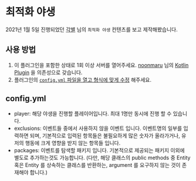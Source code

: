 # 최적화 야생

2021년 1월 5일 진행되었던 [각별](https://twitch.tv/hptgrm) 님의 `최적화 야생` 컨텐츠를 보고 제작해봤습니다.

## 사용 방법

1. 이 플러그인을 포함한 상태로 1회 이상 서버를 열어주세요. [noonmaru](https://github.com/noonmaru) 님의 [Kotlin Plugin](https://github.com/noonmaru/kotlin-plugin) 을 의존성으로 갖습니다.
2. 플러그인의 [`config.yml` 파일을 열고 형식에 맞게 수정](https://github.com/patrick-mc/optimized-survival/blob/master/src/main/resources/config.yml) 해주세요.

## config.yml

- player: 해당 야생을 진행할 플레이어입니다. 최대 1명만 동시에 진행 할 수 있습니다.
- exclusions: 이벤트들 중에서 사용하지 않을 이벤트 입니다. 이벤트명의 일부를 입력하면 되며, 
  기본적으로 입력된 항목들은 불필요하게 많은 숫자가 올라가거나, 유저의 행동에 크게 영향을 받지 않는 항목들 입니다.
- packages: 이벤트를 탐색할 패키지 입니다. 기본적으로 제공되는 패키지 이외에 별도로 추가하는것도 가능합니다.
  (다만, 해당 클래스의 public methods 중 Entity 혹은 Entity 를 상속하는 클래스를 반환하는, argument 를 요구하지 않는 것이 존재해야 합니다.)